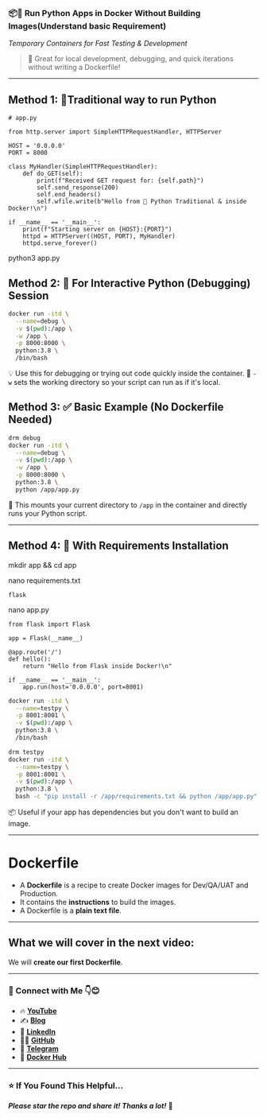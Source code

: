 ### 📦🚀 **Run Python Apps in Docker Without Building Images(Understand basic Requirement)**

*Temporary Containers for Fast Testing & Development*

> 🔧 Great for local development, debugging, and quick iterations without writing a Dockerfile!

---
## Method 1: 🐍Traditional way to run Python 
```
# app.py

from http.server import SimpleHTTPRequestHandler, HTTPServer

HOST = '0.0.0.0'
PORT = 8000

class MyHandler(SimpleHTTPRequestHandler):
    def do_GET(self):
        print(f"Received GET request for: {self.path}")
        self.send_response(200)
        self.end_headers()
        self.wfile.write(b"Hello from 🐍 Python Traditional & inside Docker!\n")

if __name__ == '__main__':
    print(f"Starting server on {HOST}:{PORT}")
    httpd = HTTPServer((HOST, PORT), MyHandler)
    httpd.serve_forever()
```

python3 app.py

## Method 2: 🔄 For Interactive Python (Debugging) Session 

```bash
docker run -itd \
  --name=debug \
  -v $(pwd):/app \
  -w /app \
  -p 8000:8000 \
  python:3.8 \
  /bin/bash
```

💡 Use this for debugging or trying out code quickly inside the container.
📁 `-w` sets the working directory so your script can run as if it's local.

## Method 3: ✅ Basic Example (No Dockerfile Needed)

```bash
drm debug
docker run -itd \
  --name=debug \
  -v $(pwd):/app \
  -w /app \
  -p 8000:8000 \
  python:3.8 \
  python /app/app.py
```

📝 This mounts your current directory to `/app` in the container and directly runs your Python script.

---

## Method 4: 🔁 With Requirements Installation

mkdir app && cd app

nano requirements.txt
```
flask
```

nano app.py
```
from flask import Flask

app = Flask(__name__)

@app.route('/')
def hello():
    return "Hello from Flask inside Docker!\n"

if __name__ == '__main__':
    app.run(host='0.0.0.0', port=8001)
```


```bash
docker run -itd \
  --name=testpy \
  -p 8001:8001 \
  -v $(pwd):/app \
  python:3.8 \
  /bin/bash

drm testpy
docker run -itd \
  --name=testpy \
  -p 8001:8001 \
  -v $(pwd):/app \
  python:3.8 \
  bash -c "pip install -r /app/requirements.txt && python /app/app.py"
```

📦 Useful if your app has dependencies but you don't want to build an image.

---

# Dockerfile

- A **Dockerfile** is a recipe to create Docker images for Dev/QA/UAT and Production.  
- It contains the **instructions** to build the images.  
- A Dockerfile is a **plain text file**.

---

## What we will cover in the next video:

We will **create our first Dockerfile**.


---
### 💼 Connect with Me 👇😊

* 🔥 [**YouTube**](https://www.youtube.com/@DevOpsinAction?sub_confirmation=1)
* ✍️ [**Blog**](https://ibraransari.blogspot.com/)
* 💼 [**LinkedIn**](https://www.linkedin.com/in/ansariibrar/)
* 👨‍💻 [**GitHub**](https://github.com/meibraransari?tab=repositories)
* 💬 [**Telegram**](https://t.me/DevOpsinActionTelegram)
* 🐳 [**Docker Hub**](https://hub.docker.com/u/ibraransaridocker)

---

### ⭐ If You Found This Helpful...

***Please star the repo and share it! Thanks a lot!*** 🌟
